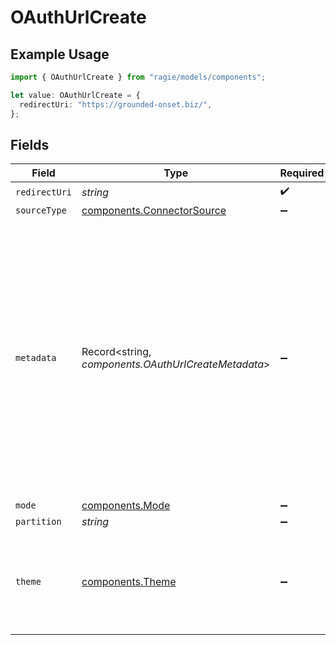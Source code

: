# OAuthUrlCreate

## Example Usage

```typescript
import { OAuthUrlCreate } from "ragie/models/components";

let value: OAuthUrlCreate = {
  redirectUri: "https://grounded-onset.biz/",
};
```

## Fields

| Field                                                                                                                                                                                                                                                                                                                                                                                                                                  | Type                                                                                                                                                                                                                                                                                                                                                                                                                                   | Required                                                                                                                                                                                                                                                                                                                                                                                                                               | Description                                                                                                                                                                                                                                                                                                                                                                                                                            |
| -------------------------------------------------------------------------------------------------------------------------------------------------------------------------------------------------------------------------------------------------------------------------------------------------------------------------------------------------------------------------------------------------------------------------------------- | -------------------------------------------------------------------------------------------------------------------------------------------------------------------------------------------------------------------------------------------------------------------------------------------------------------------------------------------------------------------------------------------------------------------------------------- | -------------------------------------------------------------------------------------------------------------------------------------------------------------------------------------------------------------------------------------------------------------------------------------------------------------------------------------------------------------------------------------------------------------------------------------- | -------------------------------------------------------------------------------------------------------------------------------------------------------------------------------------------------------------------------------------------------------------------------------------------------------------------------------------------------------------------------------------------------------------------------------------- |
| `redirectUri`                                                                                                                                                                                                                                                                                                                                                                                                                          | *string*                                                                                                                                                                                                                                                                                                                                                                                                                               | :heavy_check_mark:                                                                                                                                                                                                                                                                                                                                                                                                                     | N/A                                                                                                                                                                                                                                                                                                                                                                                                                                    |
| `sourceType`                                                                                                                                                                                                                                                                                                                                                                                                                           | [components.ConnectorSource](../../models/components/connectorsource.md)                                                                                                                                                                                                                                                                                                                                                               | :heavy_minus_sign:                                                                                                                                                                                                                                                                                                                                                                                                                     | N/A                                                                                                                                                                                                                                                                                                                                                                                                                                    |
| `metadata`                                                                                                                                                                                                                                                                                                                                                                                                                             | Record<string, *components.OAuthUrlCreateMetadata*>                                                                                                                                                                                                                                                                                                                                                                                    | :heavy_minus_sign:                                                                                                                                                                                                                                                                                                                                                                                                                     | Metadata for the document. Keys must be strings. Values may be strings, numbers, booleans, or lists of strings. Numbers may be integers or floating point and will be converted to 64 bit floating point. 1000 total values are allowed. Each item in an array counts towards the total. The following keys are reserved for internal use: `document_id`, `document_type`, `document_source`, `document_name`, `document_uploaded_at`. |
| `mode`                                                                                                                                                                                                                                                                                                                                                                                                                                 | [components.Mode](../../models/components/mode.md)                                                                                                                                                                                                                                                                                                                                                                                     | :heavy_minus_sign:                                                                                                                                                                                                                                                                                                                                                                                                                     | N/A                                                                                                                                                                                                                                                                                                                                                                                                                                    |
| `partition`                                                                                                                                                                                                                                                                                                                                                                                                                            | *string*                                                                                                                                                                                                                                                                                                                                                                                                                               | :heavy_minus_sign:                                                                                                                                                                                                                                                                                                                                                                                                                     | N/A                                                                                                                                                                                                                                                                                                                                                                                                                                    |
| `theme`                                                                                                                                                                                                                                                                                                                                                                                                                                | [components.Theme](../../models/components/theme.md)                                                                                                                                                                                                                                                                                                                                                                                   | :heavy_minus_sign:                                                                                                                                                                                                                                                                                                                                                                                                                     | Sets the theme of the Ragie Web UI when the user lands there. Can be light, dark, or system to use whatever the system value is. If omitted, system is used.                                                                                                                                                                                                                                                                           |